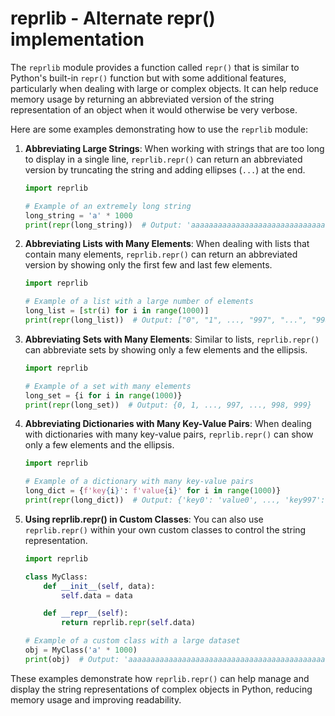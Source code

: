 # reprlib - Alternate repr() implementation

The `reprlib` module provides a function called `repr()` that is similar to Python's built-in `repr()` function but with some additional features, particularly when dealing with large or complex objects. It can help reduce memory usage by returning an abbreviated version of the string representation of an object when it would otherwise be very verbose.

Here are some examples demonstrating how to use the `reprlib` module:

1. **Abbreviating Large Strings**:
   When working with strings that are too long to display in a single line, `reprlib.repr()` can return an abbreviated version by truncating the string and adding ellipses (`...`) at the end.

   ```python
   import reprlib

   # Example of an extremely long string
   long_string = 'a' * 1000
   print(repr(long_string))  # Output: 'aaaaaaaaaaaaaaaaaaaaaaaaaaaaaaaaaaaaaaaaaaaaaaaaaaaaaaa...'
   ```

2. **Abbreviating Lists with Many Elements**:
   When dealing with lists that contain many elements, `reprlib.repr()` can return an abbreviated version by showing only the first few and last few elements.

   ```python
   import reprlib

   # Example of a list with a large number of elements
   long_list = [str(i) for i in range(1000)]
   print(repr(long_list))  # Output: ["0", "1", ..., "997", "...", "998", "999"]
   ```

3. **Abbreviating Sets with Many Elements**:
   Similar to lists, `reprlib.repr()` can abbreviate sets by showing only a few elements and the ellipsis.

   ```python
   import reprlib

   # Example of a set with many elements
   long_set = {i for i in range(1000)}
   print(repr(long_set))  # Output: {0, 1, ..., 997, ..., 998, 999}
   ```

4. **Abbreviating Dictionaries with Many Key-Value Pairs**:
   When dealing with dictionaries with many key-value pairs, `reprlib.repr()` can show only a few elements and the ellipsis.

   ```python
   import reprlib

   # Example of a dictionary with many key-value pairs
   long_dict = {f'key{i}': f'value{i}' for i in range(1000)}
   print(repr(long_dict))  # Output: {'key0': 'value0', ..., 'key997': 'value997', ..., 'key998': 'value998', 'key999': 'value999'}
   ```

5. **Using reprlib.repr() in Custom Classes**:
   You can also use `reprlib.repr()` within your own custom classes to control the string representation.

   ```python
   import reprlib

   class MyClass:
       def __init__(self, data):
           self.data = data

       def __repr__(self):
           return reprlib.repr(self.data)

   # Example of a custom class with a large dataset
   obj = MyClass('a' * 1000)
   print(obj)  # Output: 'aaaaaaaaaaaaaaaaaaaaaaaaaaaaaaaaaaaaaaaaaaaaaaaaaaaaaaa...'
   ```

These examples demonstrate how `reprlib.repr()` can help manage and display the string representations of complex objects in Python, reducing memory usage and improving readability.
